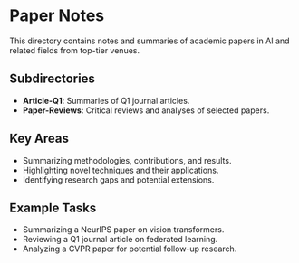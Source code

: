 # Paper Notes

This directory contains notes and summaries of academic papers in AI and related fields from top-tier venues.

## Subdirectories
- **Article-Q1**: Summaries of Q1 journal articles.
- **Paper-Reviews**: Critical reviews and analyses of selected papers.

## Key Areas
- Summarizing methodologies, contributions, and results.
- Highlighting novel techniques and their applications.
- Identifying research gaps and potential extensions.

## Example Tasks
- Summarizing a NeurIPS paper on vision transformers.
- Reviewing a Q1 journal article on federated learning.
- Analyzing a CVPR paper for potential follow-up research.
